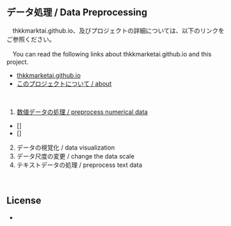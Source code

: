 
## **データ処理 / Data Preprocessing**

　thkkmarktai.github.io、及びプロジェクトの詳細については、以下のリンクをご参照ください。

　You can read the following links about thkkmarketai.github.io and this project.

- [thkkmarketai.github.io](https://thkkmarketai.github.io)
- [このプロジェクトについて / about](https://thkkmarketai.github.io/about)

&emsp;

1. [数値データの処理 / preprocess numerical data](https://github.com/thkkmarketai/data_preprocessing/blob/main/preprocess_numerical_data.ipynb)
 - []
 - []
2. データの視覚化 / data visualization
3. データ尺度の変更 / change the data scale
4. テキストデータの処理 / preprocess text data

&emsp;

## **License**
-

&emsp;
